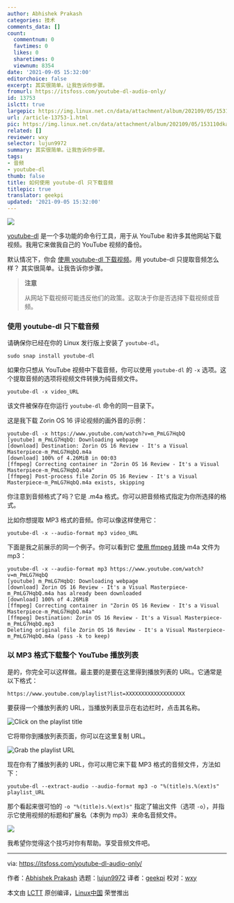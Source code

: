 ```yaml
---
author: Abhishek Prakash
categories: 技术
comments_data: []
count:
  commentnum: 0
  favtimes: 0
  likes: 0
  sharetimes: 0
  viewnum: 8354
date: '2021-09-05 15:32:00'
editorchoice: false
excerpt: 其实很简单。让我告诉你步骤。
fromurl: https://itsfoss.com/youtube-dl-audio-only/
id: 13753
islctt: true
largepic: https://img.linux.net.cn/data/attachment/album/202109/05/153110dkamc1kv0173ggc3.jpg
url: /article-13753-1.html
pic: https://img.linux.net.cn/data/attachment/album/202109/05/153110dkamc1kv0173ggc3.jpg.thumb.jpg
related: []
reviewer: wxy
selector: lujun9972
summary: 其实很简单。让我告诉你步骤。
tags:
- 音频
- youtube-dl
thumb: false
title: 如何使用 youtube-dl 只下载音频
titlepic: true
translator: geekpi
updated: '2021-09-05 15:32:00'
---
```


![](https://img.linux.net.cn/data/attachment/album/202109/05/153110dkamc1kv0173ggc3.jpg)


[youtube-dl](https://github.com/ytdl-org/youtube-dl) 是一个多功能的命令行工具，用于从 YouTube 和许多其他网站下载视频。我用它来做我自己的 YouTube 视频的备份。


默认情况下，你会 [使用 youtube-dl 下载视频](https://itsfoss.com/download-youtube-linux/)。用 youtube-dl 只提取音频怎么样？ 其实很简单。让我告诉你步骤。



> 
> **注意**
> 
> 
> 从网站下载视频可能违反他们的政策。这取决于你是否选择下载视频或音频。
> 
> 
> 


### 使用 youtube-dl 只下载音频


请确保你已经在你的 Linux 发行版上安装了 `youtube-dl`。



```
sudo snap install youtube-dl

```

如果你只想从 YouTube 视频中下载音频，你可以使用 `youtube-dl` 的 `-x` 选项。这个提取音频的选项将视频文件转换为纯音频文件。



```
youtube-dl -x video_URL

```

该文件被保存在你运行 `youtube-dl` 命令的同一目录下。


这是我下载 Zorin OS 16 评论视频的画外音的示例：



```
youtube-dl -x https://www.youtube.com/watch?v=m_PmLG7HqbQ
[youtube] m_PmLG7HqbQ: Downloading webpage
[download] Destination: Zorin OS 16 Review - It's a Visual Masterpiece-m_PmLG7HqbQ.m4a
[download] 100% of 4.26MiB in 00:03
[ffmpeg] Correcting container in "Zorin OS 16 Review - It's a Visual Masterpiece-m_PmLG7HqbQ.m4a"
[ffmpeg] Post-process file Zorin OS 16 Review - It's a Visual Masterpiece-m_PmLG7HqbQ.m4a exists, skipping

```

你注意到音频格式了吗？它是 .m4a 格式。你可以把音频格式指定为你所选择的格式。


比如你想提取 MP3 格式的音频。你可以像这样使用它：



```
youtube-dl -x --audio-format mp3 video_URL

```

下面是我之前展示的同一个例子。你可以看到它 [使用 ffmpeg 转换](https://itsfoss.com/ffmpeg/) m4a 文件为 mp3：



```
youtube-dl -x --audio-format mp3 https://www.youtube.com/watch?v=m_PmLG7HqbQ
[youtube] m_PmLG7HqbQ: Downloading webpage
[download] Zorin OS 16 Review - It's a Visual Masterpiece-m_PmLG7HqbQ.m4a has already been downloaded
[download] 100% of 4.26MiB
[ffmpeg] Correcting container in "Zorin OS 16 Review - It's a Visual Masterpiece-m_PmLG7HqbQ.m4a"
[ffmpeg] Destination: Zorin OS 16 Review - It's a Visual Masterpiece-m_PmLG7HqbQ.mp3
Deleting original file Zorin OS 16 Review - It's a Visual Masterpiece-m_PmLG7HqbQ.m4a (pass -k to keep)

```

### 以 MP3 格式下载整个 YouTube 播放列表


是的，你完全可以这样做。最主要的是要在这里得到播放列表的 URL。它通常是以下格式：



```
https://www.youtube.com/playlist?list=XXXXXXXXXXXXXXXXXXX

```

要获得一个播放列表的 URL，当播放列表显示在右边栏时，点击其名称。


![Click on the playlist title](https://img.linux.net.cn/data/attachment/album/202109/05/153203ey4rms8zss5r4vzz.png)


它将带你到播放列表页面，你可以在这里复制 URL。


![Grab the playlist URL](https://img.linux.net.cn/data/attachment/album/202109/05/153204rcqliukzjiy2x2cz.png)


现在你有了播放列表的 URL，你可以用它来下载 MP3 格式的音频文件，方法如下：



```
youtube-dl --extract-audio --audio-format mp3 -o "%(title)s.%(ext)s" playlist_URL

```

那个看起来很可怕的 `-o "%(title)s.%(ext)s"` 指定了输出文件（选项 `-o`），并指示它使用视频的标题和扩展名（本例为 mp3）来命名音频文件。


![](https://img.linux.net.cn/data/attachment/album/202109/05/153206gkkraao6xqknqxxf.png)


我希望你觉得这个技巧对你有帮助。享受音频文件吧。




---


via: <https://itsfoss.com/youtube-dl-audio-only/>


作者：[Abhishek Prakash](https://itsfoss.com/author/abhishek/) 选题：[lujun9972](https://github.com/lujun9972) 译者：[geekpi](https://github.com/geekpi) 校对：[wxy](https://github.com/wxy)


本文由 [LCTT](https://github.com/LCTT/TranslateProject) 原创编译，[Linux中国](https://linux.cn/) 荣誉推出